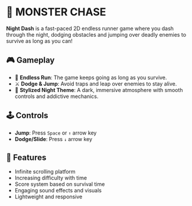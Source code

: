 # 🌙 MONSTER CHASE

**Night Dash** is a fast-paced 2D endless runner game where you dash through the night, dodging obstacles and jumping over deadly enemies to survive as long as you can!

## 🎮 Gameplay

- 🚀 **Endless Run**: The game keeps going as long as you survive.
- ⚔️ **Dodge & Jump**: Avoid traps and leap over enemies to stay alive.
- 🌌 **Stylized Night Theme**: A dark, immersive atmosphere with smooth controls and addictive mechanics.

## 🕹️ Controls

- **Jump**: Press `Space` or `↑` arrow key  
- **Dodge/Slide**: Press `↓` arrow key

## 🧱 Features

- Infinite scrolling platform
- Increasing difficulty with time
- Score system based on survival time
- Engaging sound effects and visuals
- Lightweight and responsive
